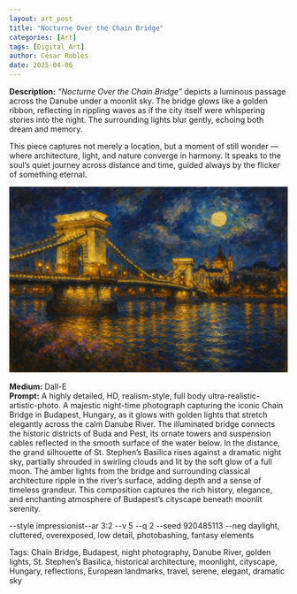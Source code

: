 ```yaml
---
layout: art_post
title: "Nocturne Over the Chain Bridge"
categories: [Art]
tags: [Digital Art]
author: César Robles
date: 2025-04-06
---
```

**Description:** *“Nocturne Over the Chain Bridge”* depicts a luminous passage across the Danube under a moonlit sky. The bridge glows like a golden ribbon, reflecting in rippling waves as if the city itself were whispering stories into the night. The surrounding lights blur gently, echoing both dream and memory.

This piece captures not merely a location, but a moment of still wonder — where architecture, light, and nature converge in harmony. It speaks to the soul’s quiet journey across distance and time, guided always by the flicker of something eternal.

![Nocturne Over the Chain Bridge](/imag/digital_art/nocturne_over_the_chain_bridge.png)

**Medium:** Dall-E\
**Prompt:** A highly detailed, HD, realism-style,  full body ultra-realistic-artistic-photo. A majestic night-time photograph capturing the iconic Chain Bridge in Budapest, Hungary, as it glows with golden lights that stretch elegantly across the calm Danube River. The illuminated bridge connects the historic districts of Buda and Pest, its ornate towers and suspension cables reflected in the smooth surface of the water below. In the distance, the grand silhouette of St. Stephen’s Basilica rises against a dramatic night sky, partially shrouded in swirling clouds and lit by the soft glow of a full moon. The amber lights from the bridge and surrounding classical architecture ripple in the river’s surface, adding depth and a sense of timeless grandeur. This composition captures the rich history, elegance, and enchanting atmosphere of Budapest’s cityscape beneath moonlit serenity.

--style impressionist--ar 3:2 --v 5 --q 2 --seed 920485113 --neg daylight, cluttered, overexposed, low detail, photobashing, fantasy elements

Tags: Chain Bridge, Budapest, night photography, Danube River, golden lights, St. Stephen’s Basilica, historical architecture, moonlight, cityscape, Hungary, reflections, European landmarks, travel, serene, elegant, dramatic sky